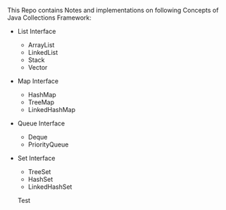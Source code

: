 This Repo contains Notes and implementations on following Concepts of Java Collections Framework:
    
- List Interface
  - ArrayList
  - LinkedList
  - Stack
  - Vector


- Map Interface
  - HashMap
  - TreeMap
  - LinkedHashMap


- Queue Interface
  - Deque
  - PriorityQueue


- Set Interface
  - TreeSet
  - HashSet
  - LinkedHashSet

  Test